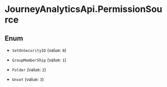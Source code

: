# JourneyAnalyticsApi.PermissionSource

## Enum


* `SetOnSecurityID` (value: `0`)

* `GroupMemberShip` (value: `1`)

* `Folder` (value: `2`)

* `Unset` (value: `3`)


